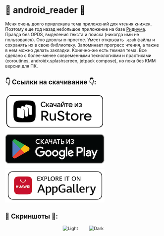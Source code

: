 # 📖 android_reader 📖

Меня очень долго привлекала тема приложений для чтения книжек. Поэтому еще год назад небольшое приложение на базе [Ридиума](https://github.com/readium/kotlin-toolkit). 
Правда без OPDS, выделения текста и поиска (никогда ими не пользовался). Оно довольно простое. Умеет открывать `.epub` файлы и сохранять их в свою библиотеку. Запоминает прогресс чтения, а также в нем можно делать закладки. Конечно-же есть темная тема. Все сделано с более-менее современными технологиями и практиками (coroutines, androidx.splashscreen, jetpack compose), но пока без KMM версии для ПК.

## 👇 Ссылки на скачивание 👇:

<p align="left">
<a href="https://apps.rustore.ru/app/me.kifio.kreader.android">
    <img src='./badges/logo-monochrome-light.png'  >
</a>
<br>
<a href="https://play.google.com/store/apps/details?id=me.kifio.kreader.android">
    <img src='./badges/google-play-badge.png'  >
</a>
<br>
<a href="https://appgallery.huawei.com/app/C110328443">
    <img src='./badges/explore-it-on-huawei-appgallery-seeklogo.png' width="320" >
</a>
</p>

## 👀 Скриншоты 👀:

<p align="center">
  <img alt="Light" src="./bookshelf.gif" width="45%" >
&nbsp; &nbsp; &nbsp; &nbsp;
  <img alt="Dark" src="./reader.gif" width="45%">
</p>
